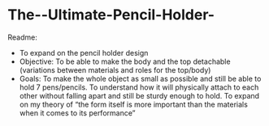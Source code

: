 The--Ultimate-Pencil-Holder-
============================
Readme:

-	To expand on the pencil holder design
-	Objective: To be able to make the body and the top detachable (variations between materials and roles for the top/body)
-	Goals: To make the whole object as small as possible and still be able to hold 7 pens/pencils. To understand how it will physically attach to each other without falling apart and still be sturdy enough to hold. To expand on my theory of “the form itself is more important than the materials when it comes to its performance”
